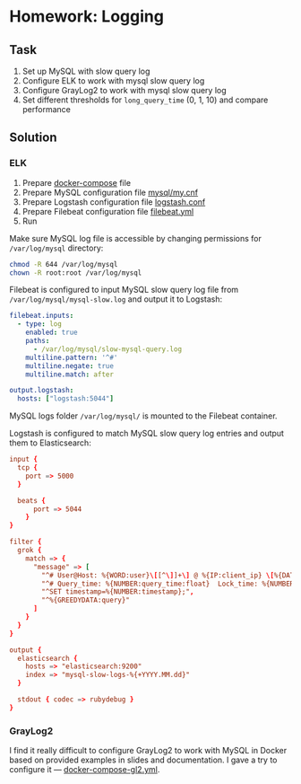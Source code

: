# Homework: Logging

## Task

1. Set up MySQL with slow query log
2. Configure ELK to work with mysql slow query log
3. Configure GrayLog2 to work with mysql slow query log
4. Set different thresholds for `long_query_time` (0, 1, 10) and compare performance

## Solution

### ELK

1. Prepare [docker-compose](./docker-compose.yml) file
2. Prepare MySQL configuration file [mysql/my.cnf](./mysql/my.cnf)
3. Prepare Logstash configuration file [logstash.conf](./logstash/pipeline/logstash.conf)
4. Prepare Filebeat configuration file [filebeat.yml](./filebeat/filebeat.yml)
5. Run

Make sure MySQL log file is accessible by changing permissions for `/var/log/mysql` directory:
```bash
chmod -R 644 /var/log/mysql
chown -R root:root /var/log/mysql
```

Filebeat is configured to input MySQL slow query log file from `/var/log/mysql/mysql-slow.log` and output it to Logstash:
```yaml
filebeat.inputs:
  - type: log
    enabled: true
    paths:
      - /var/log/mysql/slow-mysql-query.log
    multiline.pattern: '^#'
    multiline.negate: true
    multiline.match: after

output.logstash:
  hosts: ["logstash:5044"]
```

MySQL logs folder `/var/log/mysql/` is mounted to the Filebeat container.

Logstash is configured to match MySQL slow query log entries and output them to Elasticsearch:
```conf
input {
  tcp {
    port => 5000
  }

  beats {
      port => 5044
    }
}

filter {
  grok {
    match => { 
      "message" => [
        "^# User@Host: %{WORD:user}\[[^\]]+\] @ %{IP:client_ip} \[%{DATA:client}\]",
        "^# Query_time: %{NUMBER:query_time:float}  Lock_time: %{NUMBER:lock_time:float}  Rows_sent: %{NUMBER:rows_sent:int}  Rows_examined: %{NUMBER:rows_examined:int}",
        "^SET timestamp=%{NUMBER:timestamp};",
        "^%{GREEDYDATA:query}"
      ] 
    }
  }
}

output {
  elasticsearch {
    hosts => "elasticsearch:9200"
    index => "mysql-slow-logs-%{+YYYY.MM.dd}"
  }

  stdout { codec => rubydebug }
}
```

### GrayLog2

I find it really difficult to configure GrayLog2 to work with MySQL in Docker based on provided examples in slides and documentation.
I gave a try to configure it — [docker-compose-gl2.yml](./docker-compose-gl2.yml).
